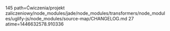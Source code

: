 145 path=Ćwiczenia/projekt zaliczeniowy/node_modules/jade/node_modules/transformers/node_modules/uglify-js/node_modules/source-map/CHANGELOG.md
27 atime=1446632578.910336
